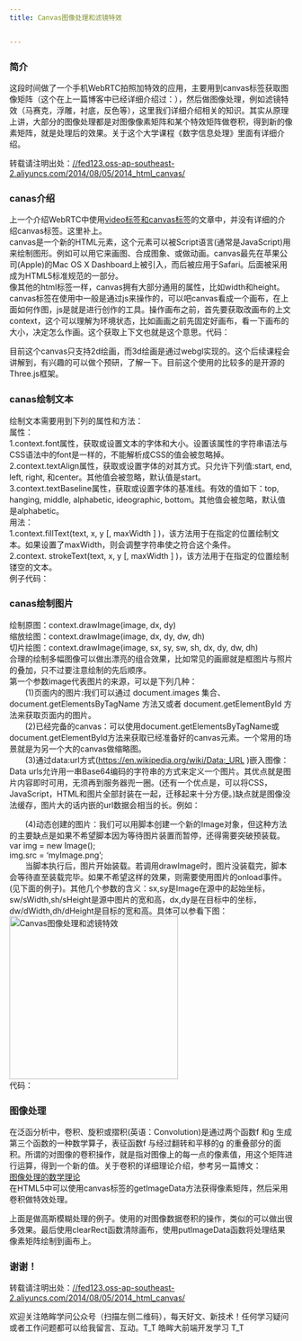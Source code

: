 ```yaml
---
title: Canvas图像处理和滤镜特效


---
```

  


### [][1]简介

这段时间做了一个手机WebRTC拍照加特效的应用，主要用到canvas标签获取图像矩阵（这个在上一篇博客中已经详细介绍过：），然后做图像处理，例如滤镜特效（马赛克，浮雕，衬底，反色等），这里我们详细介绍相关的知识。其实从原理上讲，大部分的图像处理都是对图像像素矩阵和某个特效矩阵做卷积，得到新的像素矩阵，就是处理后的效果。关于这个大学课程《数字信息处理》里面有详细介绍。  
<a></a>

转载请注明出处：<a href="//fed123.oss-ap-southeast-2.aliyuncs.com/2014/08/05/2014_html_canvas/" target="_blank" rel="external">//fed123.oss-ap-southeast-2.aliyuncs.com/2014/08/05/2014_html_canvas/</a>

### [][2]canas介绍

上一个介绍WebRTC中使用<a href="//fed123.oss-ap-southeast-2.aliyuncs.com/2014/08/04/2014_Html5_canvas_video/" target="_blank" rel="external">video标签和canvas标签</a>的文章中，并没有详细的介绍canvas标签。这里补上。  
canvas是一个新的HTML元素，这个元素可以被Script语言(通常是JavaScript)用来绘制图形。例如可以用它来画图、合成图象、或做动画。canvas最先在苹果公司(Apple)的Mac OS X Dashboard上被引入，而后被应用于Safari。后面被采用成为HTML5标准规范的一部分。  
像其他的html标签一样，canvas拥有大部分通用的属性，比如width和height。canvas标签在使用中一般是通过js来操作的，可以吧canvas看成一个画布，在上面如何作图，js是就是进行创作的工具。操作画布之前，首先要获取改画布的上文context，这个可以理解为环境状态，比如画画之前先固定好画布，看一下画布的大小，决定怎么作画。这个获取上下文也就是这个意思。代码：

目前这个canvas只支持2d绘画，而3d绘画是通过webgl实现的。这个后续课程会讲解到，有兴趣的可以做个预研，了解一下。目前这个使用的比较多的是开源的Three.js框架。

### [][3]canas绘制文本

绘制文本需要用到下列的属性和方法：  
属性：  
1.context.font属性，获取或设置文本的字体和大小。设置该属性的字符串语法与CSS语法中的font是一样的，不能解析成CSS的值会被忽略掉。  
2.context.textAlign属性，获取或设置字体的对其方式。只允许下列值:start, end, left, right, 和center。其他值会被忽略，默认值是start。  
3.context.textBaseline属性，获取或设置字体的基准线。有效的值如下：top, hanging, middle, alphabetic, ideographic, bottom。其他值会被忽略，默认值是alphabetic。  
用法：  
1.context.fillText(text, x, y [, maxWidth ] )，该方法用于在指定的位置绘制文本。如果设置了maxWidth，则会调整字符串使之符合这个条件。  
2.context. strokeText(text, x, y [, maxWidth ] )，该方法用于在指定的位置绘制镂空的文本。  
例子代码：

### [][4]canas绘制图片

绘制原图：context.drawImage(image, dx, dy)  
缩放绘图：context.drawImage(image, dx, dy, dw, dh)  
切片绘图：context.drawImage(image, sx, sy, sw, sh, dx, dy, dw, dh)  
合理的绘制多幅图像可以做出漂亮的组合效果，比如常见的画廊就是框图片与照片的叠加，只不过要注意绘制的先后顺序。  
第一个参数image代表图片的来源，可以是下列几种：  
　　(1)页面内的图片:我们可以通过 document.images 集合、document.getElementsByTagName 方法又或者 document.getElementById 方法来获取页面内的图片。  
　　(2)已经完备的canvas：可以使用document.getElementsByTagName或document.getElementById方法来获取已经准备好的canvas元素。一个常用的场景就是为另一个大的canvas做缩略图。  
　　(3)通过data:url方式(<a href="https://en.wikipedia.org/wiki/Data:_URL" target="_blank" rel="external">https://en.wikipedia.org/wiki/Data:_URL</a> )嵌入图像：Data urls允许用一串Base64编码的字符串的方式来定义一个图片。其优点就是图片内容即时可用，无须再到服务器兜一圈。(还有一个优点是，可以将CSS，JavaScript，HTML和图片全部封装在一起，迁移起来十分方便。)缺点就是图像没法缓存，图片大的话内嵌的url数据会相当的长。例如：

　　(4)动态创建的图片：我们可以用脚本创建一个新的Image对象，但这种方法的主要缺点是如果不希望脚本因为等待图片装置而暂停，还得需要突破预装载。  
var img = new Image();  
img.src = ‘myImage.png’;  
　　当脚本执行后，图片开始装载。若调用drawImage时，图片没装载完，脚本会等待直至装载完毕。如果不希望这样的效果，则需要使用图片的onload事件。(见下面的例子)。其他几个参数的含义：sx,sy是Image在源中的起始坐标，sw/sWidth,sh/sHeight是源中图片的宽和高，dx,dy是在目标中的坐标，dw/dWidth,dh/dHeight是目标的宽和高。具体可以参看下图：  
<img loading="lazy" src="//fed123.oss-ap-southeast-2.aliyuncs.com/wp-content/uploads/2017/08/Canvas_drawimage.jpg" width="300" height="290" alt="Canvas图像处理和滤镜特效" />  
代码：

### [][5]图像处理

在泛函分析中，卷积、旋积或摺积(英语：Convolution)是通过两个函数f 和g 生成第三个函数的一种数学算子，表征函数f 与经过翻转和平移的g 的重叠部分的面积。所谓的对图像的卷积操作，就是指对图像上的每一点的像素值，用这个矩阵进行运算，得到一个新的值。关于卷积的详细理论介绍，参考另一篇博文：  
<a href="//fed123.oss-ap-southeast-2.aliyuncs.com/2014/08/05/2014_theory/" target="_blank" rel="external">图像处理的数学理论</a>  
在HTML5中可以使用canvas标签的getImageData方法获得像素矩阵，然后采用卷积做特效处理。

上面是做高斯模糊处理的例子。使用的对图像数据卷积的操作，类似的可以做出很多效果。最后使用clearRect函数清除画布，使用putImageData函数将处理结果像素矩阵绘制到画布上。

### [][6]谢谢！

转载请注明出处：<a href="//fed123.oss-ap-southeast-2.aliyuncs.com/2014/08/05/2014_html_canvas/" target="_blank" rel="external">//fed123.oss-ap-southeast-2.aliyuncs.com/2014/08/05/2014_html_canvas/</a>

欢迎关注皓眸学问公众号（扫描左侧二维码），每天好文、新技术！任何学习疑问或者工作问题都可以给我留言、互动。T\_T 皓眸大前端开发学习 T\_T

 [1]: //fed123.oss-ap-southeast-2.aliyuncs.com/2014/08/05/2014_html_canvas/#简介 "简介"
 [2]: //fed123.oss-ap-southeast-2.aliyuncs.com/2014/08/05/2014_html_canvas/#canas介绍 "canas介绍"
 [3]: //fed123.oss-ap-southeast-2.aliyuncs.com/2014/08/05/2014_html_canvas/#canas绘制文本 "canas绘制文本"
 [4]: //fed123.oss-ap-southeast-2.aliyuncs.com/2014/08/05/2014_html_canvas/#canas绘制图片 "canas绘制图片"
 [5]: //fed123.oss-ap-southeast-2.aliyuncs.com/2014/08/05/2014_html_canvas/#图像处理 "图像处理"
 [6]: //fed123.oss-ap-southeast-2.aliyuncs.com/2014/08/05/2014_html_canvas/#谢谢！ "谢谢！"
